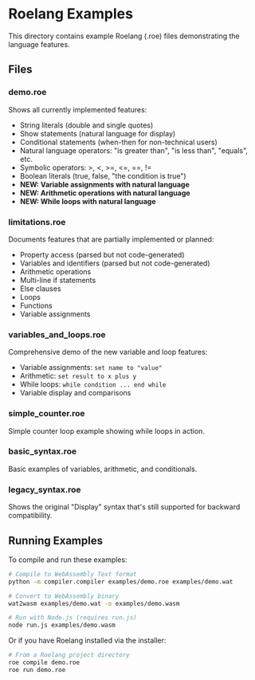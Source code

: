 # Roelang Examples

This directory contains example Roelang (.roe) files demonstrating the language features.

## Files

### demo.roe
Shows all currently implemented features:
- String literals (double and single quotes)
- Show statements (natural language for display)
- Conditional statements (when-then for non-technical users)
- Natural language operators: "is greater than", "is less than", "equals", etc.
- Symbolic operators: >, <, >=, <=, ==, !=
- Boolean literals (true, false, "the condition is true")
- **NEW: Variable assignments with natural language**
- **NEW: Arithmetic operations with natural language**
- **NEW: While loops with natural language**

### limitations.roe
Documents features that are partially implemented or planned:
- Property access (parsed but not code-generated)
- Variables and identifiers (parsed but not code-generated)
- Arithmetic operations
- Multi-line if statements
- Else clauses
- Loops
- Functions
- Variable assignments

### variables_and_loops.roe
Comprehensive demo of the new variable and loop features:
- Variable assignments: `set name to "value"`
- Arithmetic: `set result to x plus y`
- While loops: `while condition ... end while`
- Variable display and comparisons

### simple_counter.roe  
Simple counter loop example showing while loops in action.

### basic_syntax.roe
Basic examples of variables, arithmetic, and conditionals.

### legacy_syntax.roe
Shows the original "Display" syntax that's still supported for backward compatibility.

## Running Examples

To compile and run these examples:

```bash
# Compile to WebAssembly Text format
python -m compiler.compiler examples/demo.roe examples/demo.wat

# Convert to WebAssembly binary
wat2wasm examples/demo.wat -o examples/demo.wasm

# Run with Node.js (requires run.js)
node run.js examples/demo.wasm
```

Or if you have Roelang installed via the installer:

```bash
# From a Roelang project directory
roe compile demo.roe
roe run demo.roe
```